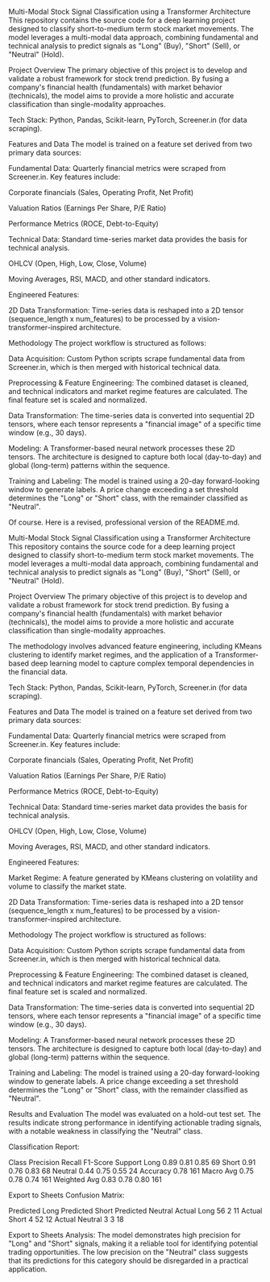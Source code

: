 Multi-Modal Stock Signal Classification using a Transformer Architecture
This repository contains the source code for a deep learning project designed to classify short-to-medium term stock market movements. The model leverages a multi-modal data approach, combining fundamental and technical analysis to predict signals as "Long" (Buy), "Short" (Sell), or "Neutral" (Hold).

Project Overview
The primary objective of this project is to develop and validate a robust framework for stock trend prediction. By fusing a company's financial health (fundamentals) with market behavior (technicals), the model aims to provide a more holistic and accurate classification than single-modality approaches.

Tech Stack: Python, Pandas, Scikit-learn, PyTorch, Screener.in (for data scraping).

Features and Data
The model is trained on a feature set derived from two primary data sources:

Fundamental Data: Quarterly financial metrics were scraped from Screener.in. Key features include:

Corporate financials (Sales, Operating Profit, Net Profit)

Valuation Ratios (Earnings Per Share, P/E Ratio)

Performance Metrics (ROCE, Debt-to-Equity)

Technical Data: Standard time-series market data provides the basis for technical analysis.

OHLCV (Open, High, Low, Close, Volume)

Moving Averages, RSI, MACD, and other standard indicators.

Engineered Features:

2D Data Transformation: Time-series data is reshaped into a 2D tensor (sequence_length x num_features) to be processed by a vision-transformer-inspired architecture.

Methodology
The project workflow is structured as follows:

Data Acquisition: Custom Python scripts scrape fundamental data from Screener.in, which is then merged with historical technical data.

Preprocessing & Feature Engineering: The combined dataset is cleaned, and technical indicators and market regime features are calculated. The final feature set is scaled and normalized.

Data Transformation: The time-series data is converted into sequential 2D tensors, where each tensor represents a "financial image" of a specific time window (e.g., 30 days).

Modeling: A Transformer-based neural network processes these 2D tensors. The architecture is designed to capture both local (day-to-day) and global (long-term) patterns within the sequence.

Training and Labeling: The model is trained using a 20-day forward-looking window to generate labels. A price change exceeding a set threshold determines the "Long" or "Short" class, with the remainder classified as "Neutral".

Of course. Here is a revised, professional version of the README.md.

Multi-Modal Stock Signal Classification using a Transformer Architecture
This repository contains the source code for a deep learning project designed to classify short-to-medium term stock market movements. The model leverages a multi-modal data approach, combining fundamental and technical analysis to predict signals as "Long" (Buy), "Short" (Sell), or "Neutral" (Hold).

Project Overview
The primary objective of this project is to develop and validate a robust framework for stock trend prediction. By fusing a company's financial health (fundamentals) with market behavior (technicals), the model aims to provide a more holistic and accurate classification than single-modality approaches.

The methodology involves advanced feature engineering, including KMeans clustering to identify market regimes, and the application of a Transformer-based deep learning model to capture complex temporal dependencies in the financial data.

Tech Stack: Python, Pandas, Scikit-learn, PyTorch, Screener.in (for data scraping).

Features and Data
The model is trained on a feature set derived from two primary data sources:

Fundamental Data: Quarterly financial metrics were scraped from Screener.in. Key features include:

Corporate financials (Sales, Operating Profit, Net Profit)

Valuation Ratios (Earnings Per Share, P/E Ratio)

Performance Metrics (ROCE, Debt-to-Equity)

Technical Data: Standard time-series market data provides the basis for technical analysis.

OHLCV (Open, High, Low, Close, Volume)

Moving Averages, RSI, MACD, and other standard indicators.

Engineered Features:

Market Regime: A feature generated by KMeans clustering on volatility and volume to classify the market state.

2D Data Transformation: Time-series data is reshaped into a 2D tensor (sequence_length x num_features) to be processed by a vision-transformer-inspired architecture.

Methodology
The project workflow is structured as follows:

Data Acquisition: Custom Python scripts scrape fundamental data from Screener.in, which is then merged with historical technical data.

Preprocessing & Feature Engineering: The combined dataset is cleaned, and technical indicators and market regime features are calculated. The final feature set is scaled and normalized.

Data Transformation: The time-series data is converted into sequential 2D tensors, where each tensor represents a "financial image" of a specific time window (e.g., 30 days).

Modeling: A Transformer-based neural network processes these 2D tensors. The architecture is designed to capture both local (day-to-day) and global (long-term) patterns within the sequence.

Training and Labeling: The model is trained using a 20-day forward-looking window to generate labels. A price change exceeding a set threshold determines the "Long" or "Short" class, with the remainder classified as "Neutral".

Results and Evaluation
The model was evaluated on a hold-out test set. The results indicate strong performance in identifying actionable trading signals, with a notable weakness in classifying the "Neutral" class.

Classification Report:

Class	        Precision	Recall	F1-Score	Support
Long	        0.89	    0.81	0.85	    69
Short	        0.91	    0.76	0.83	    68
Neutral	        0.44	    0.75	0.55	    24
Accuracy			                0.78	    161
Macro Avg	    0.75	    0.78	0.74	    161
Weighted Avg	0.83	    0.78	0.80	    161

Export to Sheets
Confusion Matrix:

Predicted       Long    Predicted Short	Predicted Neutral
Actual Long	    56	    2	            11
Actual Short	4	    52	            12
Actual Neutral	3	    3	            18

Export to Sheets
Analysis: The model demonstrates high precision for "Long" and "Short" signals, making it a reliable tool for identifying potential trading opportunities. The low precision on the "Neutral" class suggests that its predictions for this category should be disregarded in a practical application.